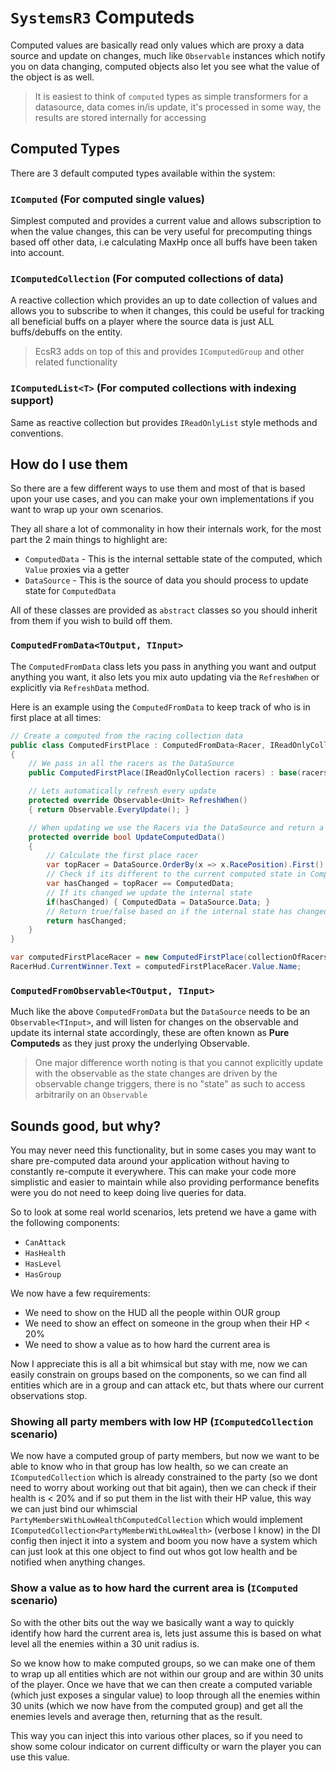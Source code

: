 # `SystemsR3` Computeds

Computed values are basically read only values which are proxy a data source and update on changes, much like `Observable` instances which notify you on data changing, computed objects also let you see what the value of the object is as well.

> It is easiest to think of `computed` types as simple transformers for a datasource, data comes in/is update, it's processed in some way, the results are stored internally for accessing

## Computed Types

There are 3 default computed types available within the system:

### `IComputed` (For computed single values)

Simplest computed and provides a current value and allows subscription to when the value changes, this can be very useful for precomputing things based off other data, i.e calculating MaxHp once all buffs have been taken into account.

### `IComputedCollection` (For computed collections of data)

A reactive collection which provides an up to date collection of values and allows you to subscribe to when it changes, this could be useful for tracking all beneficial buffs on a player where the source data is just ALL buffs/debuffs on the entity.

> EcsR3 adds on top of this and provides `IComputedGroup` and other related functionality

### `IComputedList<T>` (For computed collections with indexing support)

Same as reactive collection but provides `IReadOnlyList` style methods and conventions.

## How do I use them

So there are a few different ways to use them and most of that is based upon your use cases, and you can make your own implementations if you want to wrap up your own scenarios.

They all share a lot of commonality in how their internals work, for the most part the 2 main things to highlight are:
- `ComputedData` - This is the internal settable state of the computed, which `Value` proxies via a getter
- `DataSource` - This is the source of data you should process to update state for `ComputedData`

All of these classes are provided as `abstract` classes so you should inherit from them if you wish to build off them.

### `ComputedFromData<TOutput, TInput>`

The `ComputedFromData` class lets you pass in anything you want and output anything you want, it also lets you mix auto updating via the `RefreshWhen` or explicitly via `RefreshData` method.

Here is an example using the `ComputedFromData` to keep track of who is in first place at all times:

```csharp
// Create a computed from the racing collection data
public class ComputedFirstPlace : ComputedFromData<Racer, IReadOnlyCollection<Racer>>
{    
    // We pass in all the racers as the DataSource
    public ComputedFirstPlace(IReadOnlyCollection racers) : base(racers) {}

    // Lets automatically refresh every update
    protected override Observable<Unit> RefreshWhen()
    { return Observable.EveryUpdate(); }

    // When updating we use the Racers via the DataSource and return a true/false if the data has changed
    protected override bool UpdateComputedData()
    {
        // Calculate the first place racer
        var topRacer = DataSource.OrderBy(x => x.RacePosition).First();
        // Check if its different to the current computed state in ComputedData
        var hasChanged = topRacer == ComputedData;
        // If its changed we update the internal state
        if(hasChanged) { ComputedData = DataSource.Data; }
        // Return true/false based on if the internal state has changed (which will trigger observables)
        return hasChanged;
    }
}

var computedFirstPlaceRacer = new ComputedFirstPlace(collectionOfRacers); // inherits from ComputedFromData<Racer, IEnumerable<Racer>>
RacerHud.CurrentWinner.Text = computedFirstPlaceRacer.Value.Name;
```

### `ComputedFromObservable<TOutput, TInput>`

Much like the above `ComputedFromData` but the `DataSource` needs to be an `Observable<TInput>`, and will listen for changes on the observable and update its internal state accordingly, these are often known as **Pure Computeds** as they just proxy the underlying Observable.

> One major difference worth noting is that you cannot explicitly update with the observable as the state changes are driven by the observable change triggers, there is no "state" as such to access arbitrarily on an `Observable`

## Sounds good, but why?

You may never need this functionality, but in some cases you may want to share pre-computed data around your application without having to constantly re-compute it everywhere. This can make your code more simplistic and easier to maintain while also providing performance benefits were you do not need to keep doing live queries for data.

So to look at some real world scenarios, lets pretend we have a game with the following components:

- `CanAttack`
- `HasHealth`
- `HasLevel`
- `HasGroup`

We now have a few requirements:

- We need to show on the HUD all the people within OUR group
- We need to show an effect on someone in the group when their HP < 20%
- We need to show a value as to how hard the current area is

Now I appreciate this is all a bit whimsical but stay with me, now we can easily constrain on groups based on the components, so we can find all entities which are in a group and can attack etc, but thats where our current observations stop.

### Showing all party members with low HP (`IComputedCollection` scenario)

We now have a computed group of party members, but now we want to be able to know who in that group has low health, so we can create an `IComputedCollection` which is already constrained to the party (so we dont need to worry about working out that bit again), then we can check if their health is < 20% and if so put them in the list with their HP value, this way we can just bind our whimscial `PartyMembersWithLowHealthComputedCollection` which would implement `IComputedCollection<PartyMemberWithLowHealth>` (verbose I know) in the DI config then inject it into a system and boom you now have a system which can just look at this one object to find out whos got low health and be notified when anything changes.

### Show a value as to how hard the current area is (`IComputed` scenario)

So with the other bits out the way we basically want a way to quickly identify how hard the current area is, lets just assume this is based on what level all the enemies within a 30 unit radius is.

So we know how to make computed groups, so we can make one of them to wrap up all entities which are not within our group and are within 30 units of the player. Once we have that we can then create a computed variable (which just exposes a singular value) to loop through all the enemies within 30 units (which we now have from the computed group) and get all the enemies levels and average then, returning that as the result.

This way you can inject this into various other places, so if you need to show some colour indicator on current difficulty or warn the player you can use this value.
